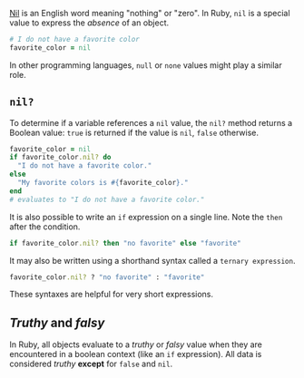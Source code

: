 [Nil][nil-dictionary] is an English word meaning "nothing" or "zero". In Ruby, `nil` is a special value to express the _absence_ of an object.

```ruby
# I do not have a favorite color
favorite_color = nil
```

In other programming languages, `null` or `none` values might play a similar role.

## `nil?`

To determine if a variable references a `nil` value, the `nil?` method returns a Boolean value: `true` is returned if the value is `nil`, `false` otherwise.

```ruby
favorite_color = nil
if favorite_color.nil? do
  "I do not have a favorite color."
else
  "My favorite colors is #{favorite_color}."
end
# evaluates to "I do not have a favorite color."
```

It is also possible to write an `if` expression on a single line. Note the `then` after the condition.

```ruby
if favorite_color.nil? then "no favorite" else "favorite"
```

It may also be written using a shorthand syntax called a `ternary expression`.

```ruby
favorite_color.nil? ? "no favorite" : "favorite"
```

These syntaxes are helpful for very short expressions.

## _Truthy_ and _falsy_

In Ruby, all objects evaluate to a _truthy_ or _falsy_ value when they are encountered in a boolean context (like an `if` expression). All data is considered _truthy_ **except** for `false` and `nil`.

[nil-dictionary]: https://www.merriam-webster.com/dictionary/nil
